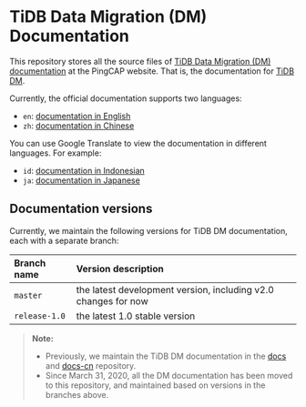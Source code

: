# TiDB Data Migration (DM) Documentation

This repository stores all the source files of [TiDB Data Migration (DM) documentation](https://pingcap.com/docs/tidb-data-migration/stable/) at the PingCAP website. That is, the documentation for [TiDB DM](https://github.com/pingcap/dm).

Currently, the official documentation supports two languages:

- `en`: [documentation in English](/en/TOC.md)
- `zh`: [documentation in Chinese](/zh/TOC.md)

You can use Google Translate to view the documentation in different languages. For example:

- `id`: [documentation in Indonesian](http://translate.google.com/translate?hl=en&sl=en&tl=id&u=https%3A%2F%2Fgithub.com%2Fpingcap%2Fdocs-dm%2Fblob%2Fmaster%2Fen%2FTOC.md)
- `ja`: [documentation in Japanese](http://translate.google.com/translate?hl=en&sl=en&tl=ja&u=https%3A%2F%2Fgithub.com%2Fpingcap%2Fdocs-dm%2Fblob%2Fmaster%2Fen%2FTOC.md)

## Documentation versions

Currently, we maintain the following versions for TiDB DM documentation, each with a separate branch:

| Branch name | Version description |
| :--- | :-- |
| `master` | the latest development version, including v2.0 changes for now |
| `release-1.0` | the latest 1.0 stable version |

> **Note:**
>
> - Previously, we maintain the TiDB DM documentation in the [docs](https://github.com/pingcap/docs) and [docs-cn](https://github.com/pingcap/docs-cn) repository.
> - Since March 31, 2020, all the DM documentation has been moved to this repository, and maintained based on versions in the branches above.
